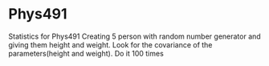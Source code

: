 # Phys491
Statistics for Phys491
Creating 5 person with random number generator and giving them height and weight.
Look for the covariance of the parameters(height and weight).
Do it 100 times 
